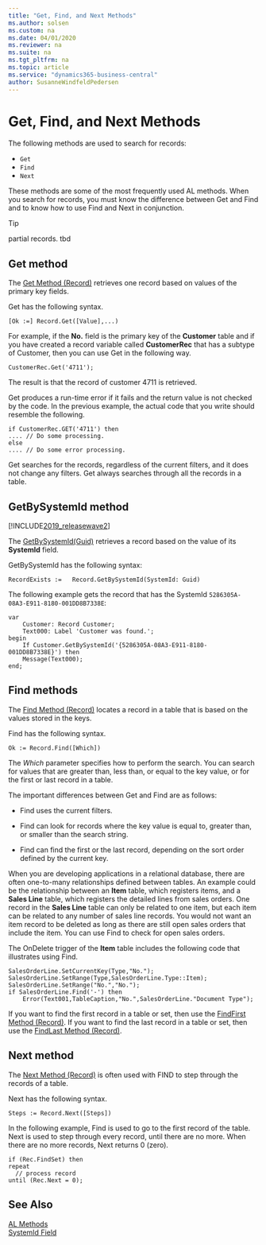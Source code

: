 ```yaml
---
title: "Get, Find, and Next Methods"
ms.author: solsen
ms.custom: na
ms.date: 04/01/2020
ms.reviewer: na
ms.suite: na
ms.tgt_pltfrm: na
ms.topic: article
ms.service: "dynamics365-business-central"
author: SusanneWindfeldPedersen
---
```


# Get, Find, and Next Methods

The following methods are used to search for records:  
  
- `Get`
- `Find`  
- `Next`  
  
These methods are some of the most frequently used AL methods. When you search for records, you must know the difference between Get and Find and to know how to use Find and Next in conjunction.

> [!TIP]
> partial records. tbd
  
## Get method  

The [Get Method (Record)](methods-auto/record/record-get-method.md) retrieves one record based on values of the primary key fields.  
  
Get has the following syntax.  
  
```  
[Ok :=] Record.Get([Value],...)  
```  
  
For example, if the **No.** field is the primary key of the **Customer** table and if you have created a record variable called **CustomerRec** that has a subtype of Customer, then you can use Get in the following way.  
  
```  
CustomerRec.Get('4711');  
```  
  
The result is that the record of customer 4711 is retrieved.  
  
Get produces a run-time error if it fails and the return value is not checked by the code. In the previous example, the actual code that you write should resemble the following.  
  
```  
if CustomerRec.GET('4711') then
.... // Do some processing.  
else  
.... // Do some error processing.  
```  
  
Get searches for the records, regardless of the current filters, and it does not change any filters. Get always searches through all the records in a table.  

## GetBySystemId method

[!INCLUDE[2019_releasewave2](../includes/2019_releasewave2.md)]

The [GetBySystemId(Guid)](methods-auto/record/record-getbysystemid-method.md) retrieves a record based on the value of its **SystemId** field.   
  
GetBySystemId has the following syntax:  
  
```
RecordExists :=   Record.GetBySystemId(SystemId: Guid)
``` 
  
The following example gets the record that has the SystemId `5286305A-08A3-E911-8180-001DD8B7338E`:

```
var
    Customer: Record Customer;
    Text000: Label 'Customer was found.';
begin
    If Customer.GetBySystemId('{5286305A-08A3-E911-8180-001DD8B7338E}') then
    Message(Text000);
end;
```  

## Find methods  

The [Find Method (Record)](methods-auto/record/record-find-method.md) locates a record in a table that is based on the values stored in the keys.  
  
Find has the following syntax.  
  
```  
Ok := Record.Find([Which])  
```  
  
The *Which* parameter specifies how to perform the search. You can search for values that are greater than, less than, or equal to the key value, or for the first or last record in a table.  
  
The important differences between Get and Find are as follows:  
  
- Find uses the current filters.  
  
- Find can look for records where the key value is equal to, greater than, or smaller than the search string.  
  
- Find can find the first or the last record, depending on the sort order defined by the current key.  
  
When you are developing applications in a relational database, there are often one-to-many relationships defined between tables. An example could be the relationship between an **Item** table, which registers items, and a **Sales Line** table, which registers the detailed lines from sales orders. One record in the **Sales Line** table can only be related to one item, but each item can be related to any number of sales line records. You would not want an item record to be deleted as long as there are still open sales orders that include the item. You can use Find to check for open sales orders.  
  
The OnDelete trigger of the **Item** table includes the following code that illustrates using Find.  
  
```  
SalesOrderLine.SetCurrentKey(Type,"No.");  
SalesOrderLine.SetRange(Type,SalesOrderLine.Type::Item);  
SalesOrderLine.SetRange("No.","No.");  
if SalesOrderLine.Find('-') then  
    Error(Text001,TableCaption,"No.",SalesOrderLine."Document Type");  
```  
  
If you want to find the first record in a table or set, then use the [FindFirst Method (Record)](methods-auto/record/record-findfirst-method.md). If you want to find the last record in a table or set, then use the [FindLast Method (Record)](methods-auto/record/record-findlast-method.md).  
  
## Next method  

The [Next Method (Record)](methods-auto/record/record-next-method.md) is often used with FIND to step through the records of a table.  
  
Next has the following syntax.  
  
```  
Steps := Record.Next([Steps])  
```  
  
In the following example, Find is used to go to the first record of the table. Next is used to step through every record, until there are no more. When there are no more records, Next returns 0 (zero).  
  
```  
if (Rec.FindSet) then
repeat
  // process record  
until (Rec.Next = 0);  
```

## See Also

[AL Methods](methods-auto/library.md)  
[SystemId Field](devenv-table-object.md#systemid)
